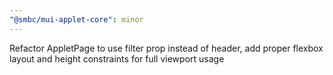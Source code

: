 ```yaml
---
"@smbc/mui-applet-core": minor
---
```


Refactor AppletPage to use filter prop instead of header, add proper flexbox layout and height constraints for full viewport usage